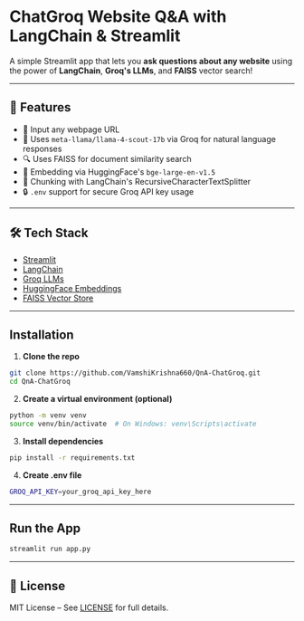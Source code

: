 # ChatGroq Website Q&A with LangChain & Streamlit

A simple Streamlit app that lets you **ask questions about any website** using the power of **LangChain**, **Groq's LLMs**, and **FAISS** vector search!

---

## 🚀 Features

- 🔗 Input any webpage URL
- 🤖 Uses `meta-llama/llama-4-scout-17b` via Groq for natural language responses
- 🔍 Uses FAISS for document similarity search
- 🧠 Embedding via HuggingFace's `bge-large-en-v1.5`
- 🧱 Chunking with LangChain's RecursiveCharacterTextSplitter
- 🔒 `.env` support for secure Groq API key usage

---

## 🛠️ Tech Stack

- [Streamlit](https://streamlit.io/)
- [LangChain](https://www.langchain.com/)
- [Groq LLMs](https://console.groq.com/)
- [HuggingFace Embeddings](https://huggingface.co/BAAI/bge-large-en-v1.5)
- [FAISS Vector Store](https://github.com/facebookresearch/faiss)

---

## Installation

1. **Clone the repo**

```bash
git clone https://github.com/VamshiKrishna660/QnA-ChatGroq.git
cd QnA-ChatGroq
```

2. **Create a virtual environment (optional)**

``` bash
python -m venv venv
source venv/bin/activate  # On Windows: venv\Scripts\activate

```

3. **Install dependencies**
```bash
pip install -r requirements.txt
```

4. **Create .env file**
```bash
GROQ_API_KEY=your_groq_api_key_here
```

--- 

## Run the App
```bash
streamlit run app.py
```

---

## 📜 License
MIT License – See [LICENSE](LICENSE) for full details.
